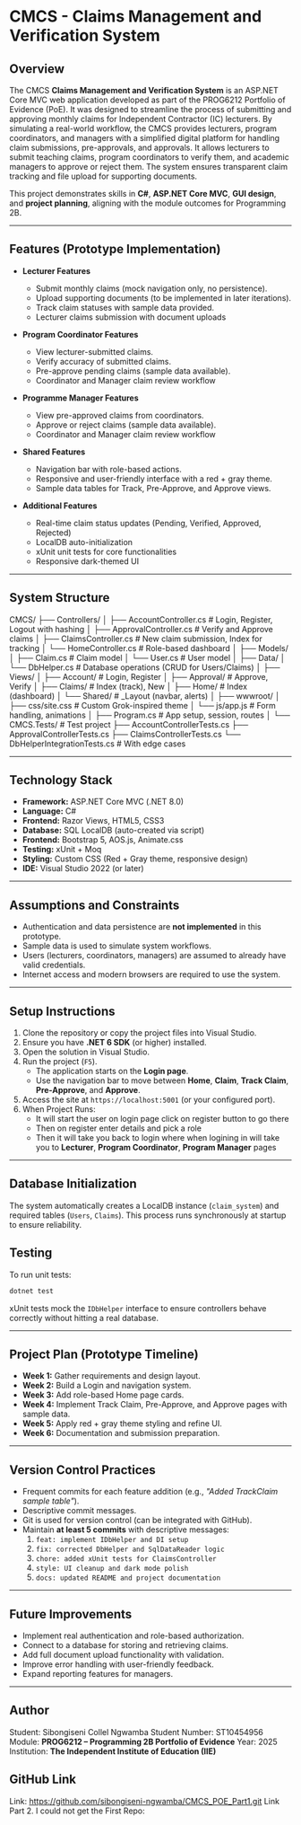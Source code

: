 # CMCS - Claims Management and Verification System 

## Overview
The CMCS **Claims Management and Verification System** is an ASP.NET Core MVC web application developed as part of the PROG6212 Portfolio of Evidence (PoE). 
It was designed to streamline the process of submitting and approving monthly claims for Independent Contractor (IC) lecturers. 
By simulating a real-world workflow, the CMCS provides lecturers, program coordinators, and managers with a simplified digital platform for handling claim submissions, pre-approvals, and approvals.
It allows lecturers to submit teaching claims, program coordinators to verify them, and academic managers to approve or reject them.
The system ensures transparent claim tracking and file upload for supporting documents.

This project demonstrates skills in **C#**, **ASP.NET Core MVC**, **GUI design**, and **project planning**, aligning with the module outcomes for Programming 2B.

---

## Features (Prototype Implementation)
- **Lecturer Features**
  - Submit monthly claims (mock navigation only, no persistence).
  - Upload supporting documents (to be implemented in later iterations).
  - Track claim statuses with sample data provided.
  - Lecturer claims submission with document uploads

- **Program Coordinator Features**
  - View lecturer-submitted claims.
  - Verify accuracy of submitted claims.
  - Pre-approve pending claims (sample data available).
  - Coordinator and Manager claim review workflow

- **Programme Manager Features**
  - View pre-approved claims from coordinators.
  - Approve or reject claims (sample data available).
  - Coordinator and Manager claim review workflow

- **Shared Features**
  - Navigation bar with role-based actions.
  - Responsive and user-friendly interface with a red + gray theme.
  - Sample data tables for Track, Pre-Approve, and Approve views.

- **Additional Features**
  - Real-time claim status updates (Pending, Verified, Approved, Rejected)
  - LocalDB auto-initialization
  - xUnit unit tests for core functionalities
  - Responsive dark-themed UI
---

## System Structure
CMCS/
├── Controllers/
│   ├── AccountController.cs   # Login, Register, Logout with hashing
│   ├── ApprovalController.cs  # Verify and Approve claims
│   ├── ClaimsController.cs    # New claim submission, Index for tracking
│   └── HomeController.cs      # Role-based dashboard
│
├── Models/
│   ├── Claim.cs               # Claim model
│   └── User.cs                # User model
│
├── Data/
│   └── DbHelper.cs            # Database operations (CRUD for Users/Claims)
│
├── Views/
│   ├── Account/               # Login, Register
│   ├── Approval/              # Approve, Verify
│   ├── Claims/                # Index (track), New
│   ├── Home/                  # Index (dashboard)
│   └── Shared/                # _Layout (navbar, alerts)
│
├── wwwroot/
│   ├── css/site.css           # Custom Grok-inspired theme
│   └── js/app.js              # Form handling, animations
│
├── Program.cs                 # App setup, session, routes
│
└── CMCS.Tests/                # Test project
    ├── AccountControllerTests.cs
    ├── ApprovalControllerTests.cs
    ├── ClaimsControllerTests.cs
    └── DbHelperIntegrationTests.cs  # With edge cases

---

## Technology Stack
- **Framework:** ASP.NET Core MVC (.NET 8.0)
- **Language:** C#  
- **Frontend:** Razor Views, HTML5, CSS3 
- **Database:** SQL LocalDB (auto-created via script)
- **Frontend:** Bootstrap 5, AOS.js, Animate.css
- **Testing:** xUnit + Moq 
- **Styling:** Custom CSS (Red + Gray theme, responsive design)  
- **IDE:** Visual Studio 2022 (or later)  

---

## Assumptions and Constraints
- Authentication and data persistence are **not implemented** in this prototype.  
- Sample data is used to simulate system workflows.  
- Users (lecturers, coordinators, managers) are assumed to already have valid credentials.  
- Internet access and modern browsers are required to use the system.  

---

## Setup Instructions
1. Clone the repository or copy the project files into Visual Studio.
2. Ensure you have **.NET 6 SDK** (or higher) installed.
3. Open the solution in Visual Studio.
4. Run the project (`F5`).  
   - The application starts on the **Login page**.  
   - Use the navigation bar to move between **Home**, **Claim**, **Track Claim**, **Pre-Approve**, and **Approve**.  
5. Access the site at `https://localhost:5001` (or your configured port).
6. When Project Runs:
	- It will start the user on login page click on register button to go there
	- Then on register enter details and pick a role 
	- Then it will take you back to login where when logining in will take you to **Lecturer**, **Program Coordinator**, **Program Manager** pages
---

## Database Initialization
The system automatically creates a LocalDB instance (`claim_system`) and required tables (`Users`, `Claims`). This process runs synchronously at startup to ensure reliability.

## Testing
To run unit tests:
```bash
dotnet test
```
xUnit tests mock the `IDbHelper` interface to ensure controllers behave correctly without hitting a real database.

---

## Project Plan (Prototype Timeline)
- **Week 1:** Gather requirements and design layout.  
- **Week 2:** Build a Login and navigation system.  
- **Week 3:** Add role-based Home page cards.  
- **Week 4:** Implement Track Claim, Pre-Approve, and Approve pages with sample data.  
- **Week 5:** Apply red + gray theme styling and refine UI.  
- **Week 6:** Documentation and submission preparation.  

---

## Version Control Practices
- Frequent commits for each feature addition (e.g., *"Added TrackClaim sample table"*).  
- Descriptive commit messages.  
- Git is used for version control (can be integrated with GitHub). 
- Maintain **at least 5 commits** with descriptive messages:
  1. `feat: implement IDbHelper and DI setup`
  2. `fix: corrected DbHelper and SqlDataReader logic`
  3. `chore: added xUnit tests for ClaimsController`
  4. `style: UI cleanup and dark mode polish`
  5. `docs: updated README and project documentation` 

---

## Future Improvements
- Implement real authentication and role-based authorization.  
- Connect to a database for storing and retrieving claims.  
- Add full document upload functionality with validation.  
- Improve error handling with user-friendly feedback.  
- Expand reporting features for managers.  

---

## Author
Student: Sibongiseni Collel Ngwamba
Student Number: ST10454956
Module: **PROG6212 – Programming 2B Portfolio of Evidence**
Year: 2025
Institution: **The Independent Institute of Education (IIE)**

## GitHub Link
Link: https://github.com/sibongiseni-ngwamba/CMCS_POE_Part1.git
Link Part 2. I could not get the First Repo: 

